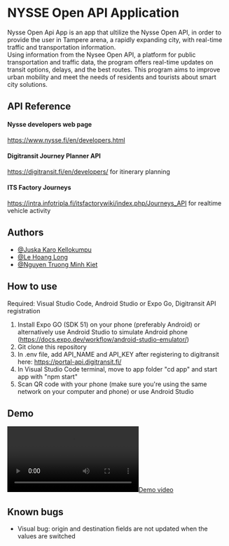 
# NYSSE Open API Application

Nysse Open Api App is an app that ultilize the Nysse Open API, in order to provide the user in Tampere arena, a rapidly expanding city, with real-time traffic and transportation information.  
Using information from the Nysee Open API, a platform for public transportation and traffic data, the program offers real-time updates on transit options, delays, and the best routes. This program aims to improve urban mobility and meet the needs of residents and tourists about smart city solutions.

## API Reference
#### Nysse developers web page
https://www.nysse.fi/en/developers.html
#### Digitransit Journey Planner API
https://digitransit.fi/en/developers/ for itinerary planning
#### ITS Factory Journeys
https://intra.infotripla.fi/itsfactorywiki/index.php/Journeys_API for realtime vehicle activity

## Authors

- [@Juska Karo Kellokumpu](https://github.com/jkellok)
- [@Le Hoang Long](https://github.com/LongleKuro2106)
- [@Nguyen Truong Minh Kiet](https://github.com/JerryPlayzGames)

## How to use
Required: Visual Studio Code, Android Studio or Expo Go, Digitransit API registration

1. Install Expo GO (SDK 51) on your phone (preferably Android) or alternatively use Android Studio to simulate Android phone (https://docs.expo.dev/workflow/android-studio-emulator/)
2. Git clone this repository
3. In .env file, add API_NAME and API_KEY after registering to digitransit here: https://portal-api.digitransit.fi/ 
4. In Visual Studio Code terminal, move to app folder "cd app" and start app with "npm start"
5. Scan QR code with your phone (make sure you're using the same network on your computer and phone) or use Android Studio

## Demo

[![Demo video](./videos/demovideo.mp4)](./videos/demovideo.mp4)

## Known bugs
- Visual bug: origin and destination fields are not updated when the values are switched

